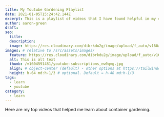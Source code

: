 ```yaml
---
title: My Youtube Gardening Playlist
date: 2021-01-05T15:24:42.144Z
excerpt: This is a playlist of videos that I have found helpful in my container gardening journey.
author: aaron-green
draft: 
seo:
  title:
  description:
  image: https://res.cloudinary.com/dibrkdu2g/image/upload/f_auto/v1604591481/youtube-subscriptions_ew0qmg.jpg
images: # relative to /src/assets/images/
  feature: https://res.cloudinary.com/dibrkdu2g/image/upload/f_auto/v1604591481/youtube-subscriptions_ew0qmg.jpg
  alt: This is alt text
  thumb: /v1604591481/youtube-subscriptions_ew0qmg.jpg
  align: # object-center (default) - other options at https://tailwindcss.com/docs/object-position
  height: h-64 md:h-1/3 # optional. Default = h-48 md:h-1/3
tags:
  - learn
  - youtube
category:
  - learn
---
```


Here are my top videos that helped me learn about container gardening.